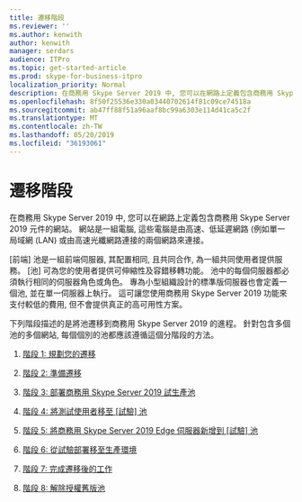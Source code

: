 ```yaml
---
title: 遷移階段
ms.reviewer: ''
ms.author: kenwith
author: kenwith
manager: serdars
audience: ITPro
ms.topic: get-started-article
ms.prod: skype-for-business-itpro
localization_priority: Normal
description: 在商務用 Skype Server 2019 中, 您可以在網路上定義包含商務用 Skype Server 2019 元件的網站。 網站是一組電腦, 這些電腦是由高速、低延遲網路 (例如單一局域網 (LAN) 或由高速光纖網路連接的兩個網路來連接。
ms.openlocfilehash: 8f50f25536e330a03440702614f81c09ce74518a
ms.sourcegitcommit: ab47ff88f51a96aaf8bc99a6303e114d41ca5c2f
ms.translationtype: MT
ms.contentlocale: zh-TW
ms.lasthandoff: 05/20/2019
ms.locfileid: "36193061"
---
```

# <a name="migration-phases"></a>遷移階段

在商務用 Skype Server 2019 中, 您可以在網路上定義包含商務用 Skype Server 2019 元件的網站。 網站是一組電腦, 這些電腦是由高速、低延遲網路 (例如單一局域網 (LAN) 或由高速光纖網路連接的兩個網路來連接。 
  
[前端] 池是一組前端伺服器, 其配置相同, 且共同合作, 為一組共同使用者提供服務。 [池] 可為您的使用者提供可伸縮性及容錯移轉功能。 池中的每個伺服器都必須執行相同的伺服器角色或角色。 專為小型組織設計的標準版伺服器也會定義一個池, 並在單一伺服器上執行。 這可讓您使用商務用 Skype Server 2019 功能來支付較低的費用, 但不會提供真正的高可用性方案。 
  
下列階段描述的是將池遷移到商務用 Skype Server 2019 的進程。 針對包含多個池的多個網站, 每個個別的池都應該遵循這個分階段的方法。
  
1. [階段 1: 規劃您的遷移](phase-1-plan-your-migration.md)
    
2. [階段 2: 準備遷移](phase-2-prepare-for-migration.md)
    
3. [階段 3: 部署商務用 Skype Server 2019 試生產池](phase-3-deploy-pilot-pool.md)
    
4. [階段 4: 將測試使用者移至 [試驗] 池](phase-4-move-test-users-to-the-pilot-pool.md)
    
5. [階段 5: 將商務用 Skype Server 2019 Edge 伺服器新增到 [試驗] 池](phase-5-add-edge-server-to-pilot-pool.md)
    
6. [階段 6: 從試驗部署移至生產環境](phase-6-move-from-pilot-deployment-into-production.md)
    
7. [階段 7: 完成遷移後的工作](phase-7-complete-post-migration-tasks.md)
    
8. [階段 8: 解除授權舊版池](phase-8-decommission-legacy-pools.md)
    

